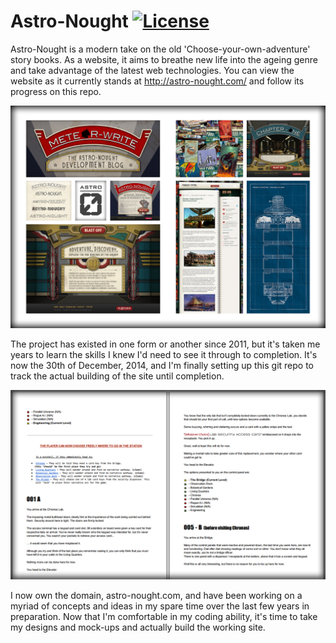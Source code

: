 # Astro-Nought [![License](https://img.shields.io/badge/license-MIT-brightgreen.svg)](https://github.com/Lycanstrife/astro-nought/blob/master/LICENSE/)

Astro-Nought is a modern take on the old 'Choose-your-own-adventure' story books. As a website, it aims to breathe new life into the ageing genre and take advantage of the latest web technologies. You can view the website as it currently stands at <http://astro-nought.com/> and follow its progress on this repo.

![](images/concepts.jpg?raw=true)

The project has existed in one form or another since 2011, but it's taken me years to learn the skills I knew I'd need to see it through to completion. It's now the 30th of December, 2014, and I'm finally setting up this git repo to track the actual building of the site until completion.

![](images/script.jpg?raw=true)

I now own the domain, astro-nought.com, and have been working on a myriad of concepts and ideas in my spare time over the last few years in preparation. Now that I'm comfortable in my coding ability, it's time to take my designs and mock-ups and actually build the working site.